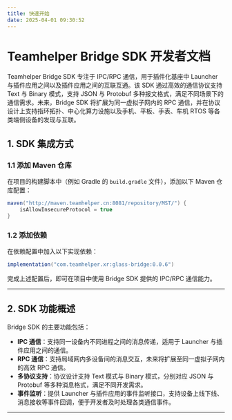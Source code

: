```yaml
---
title: 快速开始
date: 2025-04-01 09:30:52
---
```


# Teamhelper Bridge SDK 开发者文档

Teamhelper Bridge SDK 专注于 IPC/RPC 通信，用于插件化基座中 Launcher 与插件应用之间以及插件应用之间的互联互通。该 SDK
通过高效的通信协议支持 Text 与 Binary 模式，支持 JSON 与 Protobuf 多种报文格式，满足不同场景下的通信需求。未来，Bridge SDK
将扩展为同一虚拟子网内的 RPC 通信，并在协议设计上支持指环拓扑、中心化算力设施以及手机、平板、手表、车机 RTOS 等各类端侧设备的发现与互联。

## 1. SDK 集成方式

### 1.1 添加 Maven 仓库

在项目的构建脚本中（例如 Gradle 的 `build.gradle` 文件），添加以下 Maven 仓库配置：

```groovy
maven("http://maven.teamhelper.cn:8081/repository/MST/") {
    isAllowInsecureProtocol = true
}
```

### 1.2 添加依赖

在依赖配置中加入以下实现依赖：

```groovy
implementation("com.teamhelper.xr:glass-bridge:0.0.6")
```

完成上述配置后，即可在项目中使用 Bridge SDK 提供的 IPC/RPC 通信能力。

---

## 2. SDK 功能概述

Bridge SDK 的主要功能包括：

- **IPC 通信**：支持同一设备内不同进程之间的消息传递，适用于 Launcher 与插件应用之间的通信。
- **RPC 通信**：支持局域网内多设备间的消息交互，未来将扩展至同一虚拟子网内的高效 RPC 通信。
- **多协议支持**：协议设计支持 Text 模式与 Binary 模式，分别对应 JSON 与 Protobuf 等多种消息格式，满足不同开发需求。
- **事件监听**：提供 Launcher 与插件应用的事件监听接口，支持设备上线下线、消息接收等事件回调，便于开发者及时处理各类通信事件。

---

